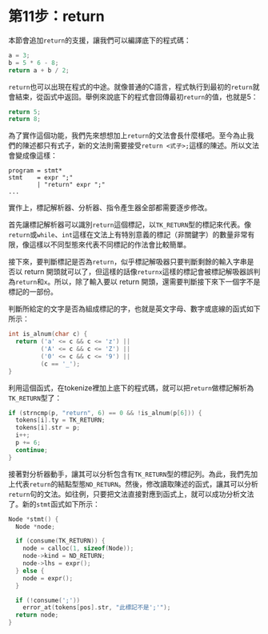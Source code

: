 # 第11步：return

本節會追加`return`的支援，讓我們可以編譯底下的程式碼：

```c
a = 3;
b = 5 * 6 - 8;
return a + b / 2;
```

`return`也可以出現在程式的中途。就像普通的C語言，程式執行到最初的`return`就會結束，從函式中返回。舉例來說底下的程式會回傳最初`return`的值，也就是5：

```c
return 5;
return 8;
```

為了實作這個功能，我們先來想想加上`return`的文法會長什麼樣吧。至今為止我們的陳述都只有式子，新的文法則需要接受`return <式子>;`這樣的陳述。所以文法會變成像這樣：

```text
program = stmt*
stmt    = expr ";"
        | "return" expr ";"
...
```

實作上，標記解析器、分析器、指令產生器全部都需要逐步修改。

首先讓標記解析器可以識別`return`這個標記，以`TK_RETURN`型的標記來代表。像`return`或`while`、`int`這樣在文法上有特別意義的標記（非關鍵字）的數量非常有限，像這樣以不同型態來代表不同標記的作法會比較簡單。

接下來，要判斷標記是否為`return`，似乎標記解吸器只要判斷剩餘的輸入字串是否以 return 開頭就可以了，但這樣的話像`returnx`這樣的標記會被標記解吸器誤判為`return`和`x`。所以，除了輸入要以 return 開頭，還需要判斷接下來下一個字不是標記的一部份。

判斷所給定的文字是否為組成標記的字，也就是英文字母、數字或底線的函式如下所示：

```c
int is_alnum(char c) {
  return ('a' <= c && c <= 'z') ||
         ('A' <= c && c <= 'Z') ||
         ('0' <= c && c <= '9') ||
         (c == '_');
}
```

利用這個函式，在tokenize裡加上底下的程式碼，就可以把`return`做標記解析為`TK_RETURN`型了：

```c
if (strncmp(p, "return", 6) == 0 && !is_alnum(p[6])) {
  tokens[i].ty = TK_RETURN;
  tokens[i].str = p;
  i++;
  p += 6;
  continue;
}
```

接著對分析器動手，讓其可以分析包含有`TK_RETURN`型的標記列。為此，我們先加上代表`return`的結點型態`ND_RETURN`。然後，修改讀取陳述的函式，讓其可以分析`return`句的文法。如往例，只要把文法直接對應到函式上，就可以成功分析文法了。新的`stmt`函式如下所示：

```c
Node *stmt() {
  Node *node;

  if (consume(TK_RETURN)) {
    node = calloc(1, sizeof(Node));
    node->kind = ND_RETURN;
    node->lhs = expr();
  } else {
    node = expr();
  }

  if (!consume(';'))
    error_at(tokens[pos].str, "此標記不是';'");
  return node;
}
```

